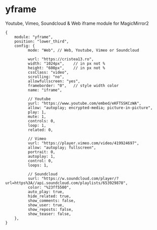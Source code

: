 # yframe

Youtube, Vimeo, Soundcloud & Web iframe module for MagicMirror2

    {
        module: "yframe",
        position: "lower_third",
        config: {
              mode: "Web", // Web, Youtube, Vimeo or Soundcloud

              wurl: "https://cristea13.ro",
              width: "1024px",    // in px not %
              height: "600px",    // in px not %
              cssClass: "video",
              scrolling: "no",
              allowfullscreen: "yes",
              frameborder: "0",   // style width color
              name: "iframe",

              // Youtube
              yurl: "https://www.youtube.com/embed/eKFTSSKCzWA",
              allow: "autoplay; encrypted-media; picture-in-picture",
              play: 1,
              mute: 1,
              controls: 0,
              loop: 1,
              related: 0,

              // Vimeo
              vurl: "https://player.vimeo.com/video/419924697",
              allow: "autoplay; fullscreen",
              portrait: 0,
              autoplay: 1,
              control: 0,
              loops: 1,

              // Soundcloud
              surl: "https://w.soundcloud.com/player/?url=https%3A//api.soundcloud.com/playlists/653929878",
              color: "%23ff5500",
              auto_play: true,
              hide_related: true,
              show_comments: false,
              show_user: true,
              show_reposts: false,
              show_teaser: false,
        },
    }